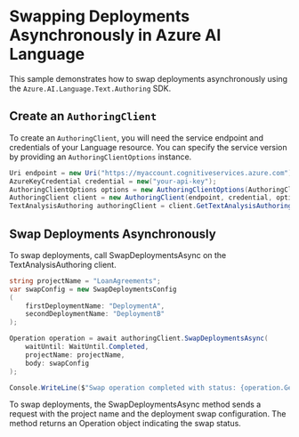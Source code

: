 # Swapping Deployments Asynchronously in Azure AI Language

This sample demonstrates how to swap deployments asynchronously using the `Azure.AI.Language.Text.Authoring` SDK.

## Create an `AuthoringClient`

To create an `AuthoringClient`, you will need the service endpoint and credentials of your Language resource. You can specify the service version by providing an `AuthoringClientOptions` instance.

```C# Snippet:CreateAuthoringClientForSpecificApiVersion_Async
Uri endpoint = new Uri("https://myaccount.cognitiveservices.azure.com");
AzureKeyCredential credential = new("your-api-key");
AuthoringClientOptions options = new AuthoringClientOptions(AuthoringClientOptions.ServiceVersion.V2024_11_15_Preview);
AuthoringClient client = new AuthoringClient(endpoint, credential, options);
TextAnalysisAuthoring authoringClient = client.GetTextAnalysisAuthoringClient();
```

## Swap Deployments Asynchronously

To swap deployments, call SwapDeploymentsAsync on the TextAnalysisAuthoring client.

```C#
string projectName = "LoanAgreements";
var swapConfig = new SwapDeploymentsConfig
(
    firstDeploymentName: "DeploymentA",
    secondDeploymentName: "DeploymentB"
);

Operation operation = await authoringClient.SwapDeploymentsAsync(
    waitUntil: WaitUntil.Completed,
    projectName: projectName,
    body: swapConfig
);

Console.WriteLine($"Swap operation completed with status: {operation.GetRawResponse().Status}");
```

To swap deployments, the SwapDeploymentsAsync method sends a request with the project name and the deployment swap configuration. The method returns an Operation object indicating the swap status.
